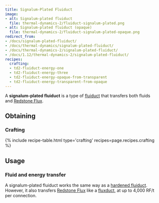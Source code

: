 ```yaml
---
title: Signalum-Plated Fluiduct
image:
- alt: Signalum-plated fluiduct
  file: thermal-dynamics-2/fluiduct-signalum-plated.png
- alt: Signalum-plated fluiduct (opaque)
  file: thermal-dynamics-2/fluiduct-signalum-plated-opaque.png
redirect_from:
- /docs/signalum-plated-fluiduct/
- /docs/thermal-dynamics/signalum-plated-fluiduct/
- /docs/thermal-dynamics-2/signalum-plated-fluiduct/
- /docs/1.12/thermal-dynamics-2/signalum-plated-fluiduct/
recipes:
  crafting:
  - td2-fluiduct-energy-one
  - td2-fluiduct-energy-three
  - td2-fluiduct-energy-opaque-from-transparent
  - td2-fluiduct-energy-transparent-from-opaque
---
```


A **signalum-plated fluiduct** is a type of [fluiduct](/docs/1.12/thermal-dynamics/fluiduct/) that
transfers both fluids and [Redstone Flux](/docs/redstone-flux/).


Obtaining
---------

### Crafting
{% include recipe-table.html type='crafting' recipes=page.recipes.crafting %}


Usage
-----

### Fluid and energy transfer
A signalum-plated fluiduct works the same way as a [hardened
fluiduct](/docs/1.12/thermal-dynamics/hardened-fluiduct/). However, it also transfers [Redstone
Flux](/docs/redstone-flux/) like a [fluxduct](/docs/1.12/thermal-dynamics/fluxducts/), at up to 4,000
RF/t per connection.
